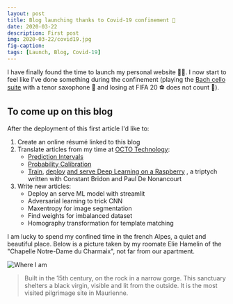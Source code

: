 ```yaml
---
layout: post
title: Blog launching thanks to Covid-19 confinement 🚀
date: 2020-03-22
description: First post
img: 2020-03-22/covid19.jpg
fig-caption: 
tags: [Launch, Blog, Covid-19]
---
```

I have finally found the time to launch my personal website 👨‍💻. I now start to feel like I've done something 
during the confinement (playing the [Bach cello suite](https://www.youtube.com/watch?v=mGQLXRTl3Z0) with a tenor 
saxophone 🎷 and losing at️ FIFA 20 ⚽ does not count 🤡).

## To come up on this blog

After the deployment of this first article I'd like to: 

1. Create an online résumé linked to this blog
2. Translate articles from my time at [OCTO Technology](https://www.octo.com/):
    - [Prediction Intervals](https://blog.octo.com/les-intervalles-de-prediction/)
    - [Probability Calibration](https://blog.octo.com/calibration-de-probabilite/)
    - [Train](https://blog.octo.com/ia-embarquee-deployer-du-deep-learning-sur-un-raspberry/), 
    [deploy](https://blog.octo.com/lia-embarquee-entrainer-deployer-et-utiliser-du-deep-learning-sur-un-raspberry-partie-2/) 
    [and serve Deep Learning on a Raspberry](https://blog.octo.com/lia-embarquee-entrainer-deployer-et-utiliser-du-deep-learning-sur-un-raspberry-partie-3/)
    , a triptych written with Constant Bridon and Paul De Nonancourt
3. Write new articles:
    - Deploy an serve ML model with streamlit
    - Adversarial learning to trick CNN
    - Maxentropy for image segmentation
    - Find weights for imbalanced dataset
    - Homography transformation for template matching

I am lucky to spend my confined time in the french Alpes, a quiet and beautiful place. Below is a picture taken 
by my roomate Elie Hamelin of the "Chapelle Notre-Dame du Charmaix", not far from our apartment.

![Where I am]({{site.baseurl}}/assets/img/2020-03-22/confinement.jpg)

> Built in the 15th century, on the rock in a narrow gorge. This sanctuary shelters a black virgin, visible and 
>lit from the outside. It is the most visited pilgrimage site in Maurienne.
